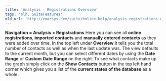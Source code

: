 ```yaml
---
title: 'Analysis - Registrations Overview'
tags: 'olh, SuiteFeatures'
old_url: 'http://emarsys.dev/suite/online-help/analysis-registrations-overview/'
---
```


**Navigation = Analysis > Registrations** Here you can see all **online** **registrations**, **imported** **contacts** and **manually** **entered** **contacts** as they were added over time. In the top left under **Overview** it tells you the total number of contacts as well as when the last update was. The view defaults to the current month, but you can select different dates by using the **Date** **Range** or **Custom** **Date** **Range** on the right. To see what contacts make up the graph simply click on the **Show** **Contacts** button in the top left hand corner which gives you a list of the **current states of the database** as a whole.  
